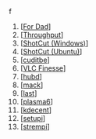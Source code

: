 f<!-- https://ryanraposo.github.io/guides/ -->

1. [<a href="/markdown/fordad.md" title="Guidelines and setup instructions tailored for Dad’s tech needs.">For Dad</a>]
2. [<a href="/markdown/throughput.md" title="Optimizing system and network throughput.">Throughput</a>]
3. [<a href="/markdown/shotcut-windows.md" title="ShotCut setup and usage on Windows.">ShotCut (Windows)</a>]
4. [<a href="/markdown/shotcut-ubuntu.md" title="Installing and configuring ShotCut on Ubuntu.">ShotCut (Ubuntu)</a>]
5. [<a href="/markdown/cuditbe.md" title="Specific configurations and tweaks for cuditbe.">cuditbe</a>]
6. [<a href="/markdown/vlc-finesse.md" title="Advanced VLC configurations and tips.">VLC Finesse</a>]
7. [<a href="/markdown/hubd.md" title="Comprehensive guide for setting up and using hubd.">hubd</a>]
8. [<a href="/markdown/mack.md" title="Instructions and best practices for mack.">mack</a>]
9. [<a href="/markdown/last.md" title="Final notes and considerations on various topics.">last</a>]
10. [<a href="/markdown/plasma6.md" title="Guide for installing and configuring Plasma 6.">plasma6</a>]
11. [<a href="/markdown/kdecent.md" title="Optimizing KDE settings for a better user experience.">kdecent</a>]
12. [<a href="/markdown/setupi.md" title="Initial setup instructions for new installations.">setupi</a>]
13. [<a href="/markdown/strempi.md" title="Setting up Stremio on Raspberry Pi.">strempi</a>]
